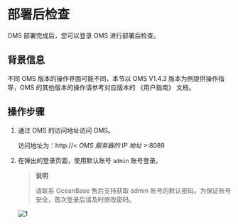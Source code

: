 # 部署后检查

OMS 部署完成后，您可以登录 OMS 进行部署后检查。

## 背景信息

不同 OMS 版本的操作界面可能不同，本节以 OMS V1.4.3 版本为例提供操作指导，OMS 的其他版本的操作请参考对应版本的 《用户指南》 文档。

## 操作步骤

1. 通过 OMS 的访问地址访问 OMS。

   访问地址为：http://\< *OMS 服务器的 IP 地址* \>:8089

2. 在弹出的登录页面，使用默认账号 `admin` 账号登录。

   > **说明**
   >
   > 请联系 OceanBase 售后支持获取 admin 账号的默认密码。为保证账号安全，首次登录后请及时修改密码。

   ![1](https://help-static-aliyun-doc.aliyuncs.com/assets/img/zh-CN/0395899061/p210557.png)

